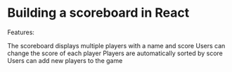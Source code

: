 # Building a scoreboard in React

Features:

The scoreboard displays multiple players with a name and score
Users can change the score of each player
Players are automatically sorted by score
Users can add new players to the game
